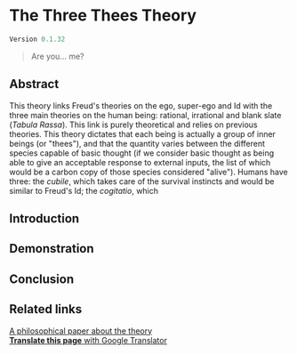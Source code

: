 # The Three Thees Theory
```javascript 
Version 0.1.32
```

> Are you... me?

## Abstract
This theory links Freud's theories on the ego, super-ego and Id with the three main theories on the human being: rational, irrational and blank slate (*Tabula Rassa*). This link is purely theoretical and relies on previous theories. This theory dictates that each being is actually a group of inner beings (or "thees"), and that the quantity varies between the different species capable of basic thought (if we consider basic thought as being able to give an acceptable response to external inputs, the list of which would be a carbon copy of those species considered "alive"). Humans have three: the *cubile*, which takes care of the survival instincts and would be similar to Freud's Id; the *cogitatio*, which
## Introduction
## Demonstration
## Conclusion
## Related links
[A philosophical paper about the theory](https://docs.google.com/document/d/e/2PACX-1vQCznKxfPdyESc4YnEXyCYN2ePrJLeuVSEs20pluOYvVzSAQIu7mylFlWoj-244WsBk1xI2sfUWseNA/pub)\
[**Translate this page** with Google Translator](https://biblio-peiphy-xyz.t]ranslate.goog/three-thee?_x_tr_sl=en&_x_tr_tl=ca&_x_tr_hl=ca)
